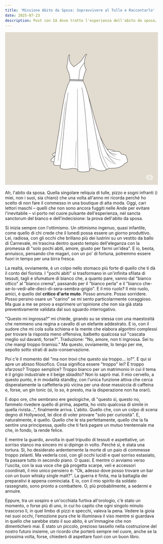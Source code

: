 ```yaml
---
title: 'Missione Abito da Sposa: Sopravvivere al Tulle e Raccontarlo'
date: 2025-07-23
description: Post con IA dove tratto l'esperienza dell'abito da sposa, secondo lo sposo
---
```


![Image](../../../public/static/y9ygily9ygily9yg.png)

Ah, l'abito da sposa. Quella singolare reliquia di tulle, pizzo e sogni infranti (i miei, non i suoi, sia chiaro) che una volta all'anno mi ricorda perché ho scelto di non fare il commesso in una boutique di alta moda. Oggi, cari lettori maschi – quelli che non sono ancora fuggiti nelle Ande per evitare l'inevitabile – vi porto nel cuore pulsante dell'esperienza, nel sancta sanctorum del bianco e dell'indecisione: la prova dell'abito da sposa.

Si inizia sempre con l'ottimismo. Un ottimismo ingenuo, quasi infantile, come quello di chi crede che il lunedì possa essere un giorno produttivo. Lei, radiosa, con gli occhi che brillano più dei lustrini su un vestito da ballo di Carnevale, mi trascina dentro questo tempio dell'eleganza con la promessa di "solo pochi abiti, amore, giusto per farmi un'idea". E io, beota, annuisco, pensando che magari, con un po' di fortuna, potremmo essere fuori in tempo per una birra fresca.

La realtà, ovviamente, è un colpo nello stomaco più forte di quello che ti dà il conto del fiorista. I "pochi abiti" si trasformano in un'infinita sfilata di tessuti, tagli e sfumature di bianco che, a quanto pare, vanno dal "bianco ottico" al "bianco crema", passando per il "bianco perla" e il "bianco che-se-lo-vedi-alle-dieci-di-sera-sembra-grigio". E il mio ruolo? Il mio ruolo, amici, è quello del **critico d'arte muto**. Posso annuire. Posso sorridere. Posso persino osare un "carino" se mi sento particolarmente coraggioso. Ma guai a me se provo a esprimere un'opinione che non sia già stata preventivamente validata dal suo sguardo interrogativo.

"Questo mi ingrossa?" mi chiede, girando su se stessa con una maestosità che nemmeno una regina a cavallo di un elefante addestrato. E io, con il sudore che mi cola sulla schiena e la mente che elabora algoritmi complessi per trovare la risposta meno offensiva, balbetto qualcosa sul "cascata meglio sul davanti, forse?". Traduzione: "No, amore, non ti ingrossa. Sei tu che mangi troppo tiramisù." Ma questo, ovviamente, lo tengo per me, sepolto sotto strati di auto-conservazione.

Poi c'è il momento del "ma non trovi che questo sia troppo... io?". E qui si apre un abisso filosofico. Cosa significa essere "troppo" lei? È troppo sfarzoso? Troppo semplice? Troppo bianco per un matrimonio in cui il tema è il grigio industriale e il beige sbiadito? Non lo saprò mai. Il mio cervello, a questo punto, è in modalità standby, con l'unica funzione attiva che cerca disperatamente la caffetteria più vicina per una dose massiccia di caffeina e, forse, un gin tonic (sì, lo so, è presto, ma la disperazione non ha orari).

E dopo ore, che sembrano ere geologiche, di "questo sì, questo no, fammelo rivedere quello di prima, aspetta, ho visto qualcosa di simile in quella rivista...", finalmente arriva. L'abito. Quello che, con un colpo di scena degno di Hollywood, lei dice di voler provare "solo per curiosità". E, naturalmente, è quello. Quello che le sta perfettamente, quello che la fa sentire una principessa, quello che ti farà pagare un mutuo trentennale ma che, in fondo, la rende felice.

E mentre la guardo, avvolta in quel tripudio di tessuti e aspettative, un sorriso stanco ma sincero mi si dipinge in volto. Perché sì, è stata una tortura. Sì, ho desiderato ardentemente la morte di un paio di commesse troppo zelanti. Ma vederla così, con gli occhi lucidi e quel sorriso estasiato, fa passare tutto in secondo piano. O quasi. E mentre ci avviamo verso l'uscita, con la sua voce che già progetta scarpe, veli e accessori coordinati, il mio unico pensiero è: "Ok, adesso dove posso trovare un bar con un buon whisky single malt?". La guerra è finita, ma la battaglia dei preparativi è appena cominciata. E io, con il mio spirito da soldato rassegnato, sono pronto a combattere. O, più probabilmente, a sedermi e annuire.

Eppure, tra un sospiro e un'occhiata furtiva all'orologio, c'è stato un momento, o forse più di uno, in cui ho capito che ogni singolo minuto trascorso lì, in quel limbo di pizzi e specchi, valeva la pena. Vedere la gioia nei suoi occhi, l'emozione pura che le illuminava il viso mentre si guardava in quello che sarebbe stato il suo abito, è un'immagine che non dimenticherò mai. È stato un piccolo, prezioso tassello nella costruzione del nostro futuro insieme, un ricordo che porterò sempre nel cuore, anche se la prossima volta, forse, chiederò di aspettare fuori con un buon libro.